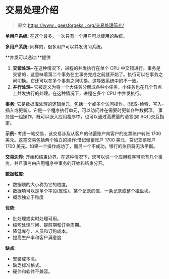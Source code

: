# 交易处理介绍

> 原文:[https://www . geesforgeks . org/交易处理简介/](https://www.geeksforgeeks.org/introduction-to-transaction-processing/)

**单用户系统:**
在这个最多，一次只有一个用户可以使用的系统。

**多用户系统:**
同样的，很多用户可以并发访问系统。

**并发可以通过:**提供

1.  **交错处理–**
    在这种情况下，进程的并发执行在单个 CPU 中交错进行。事务是交错的，这意味着第二个事务在主事务完成之前就开始了。执行可以在事务之间切换。它还可以在多个事务之间切换。这导致系统中的不一致。
2.  **并行处理–**
    它被定义为将一个大任务分解成各种小任务，小任务也在几个节点上并发执行的处理。在这种情况下，进程在多个 CPU 中并发执行。

**事务:**
它是数据库处理的逻辑单元，包括一个或多个访问操作。(读取-检索、写入-插入或更新)。它是一个程序执行单元，可以访问并在需要时更新各种数据项。
事务是一组操作，既可以嵌入应用程序中，也可以通过高质量的语言(如 SQL)交互指定。

**示例–**
考虑一笔交易，该交易涉及从客户的储蓄账户向客户的支票账户转账 1700 美元。这笔交易包括两个独立的操作:借记储蓄账户 1700 美元，贷记支票账户 1700 美元。如果一个操作成功了，而另一个不成功，银行的账目将无法平衡。

**交易边界:**
开始和结束边界。在这种情况下，您可以说一个应用程序可能有几个事务，并且事务由应用程序中事务的开始和结束分开。

**数据粒度:**

*   数据项的大小称为它的粒度。
*   数据项可以是单个字段(属性)、某个记录的值、一条记录或整个磁盘块。
*   概念独立于粒度

**优势:**

*   批处理或实时处理可用。
*   缩短处理时间、提前期和订单周期。
*   降低库存、人员和订购成本。
*   提高生产率和客户满意度

**缺点:**

*   安装成本高。
*   缺乏标准格式。
*   硬件和软件不兼容。